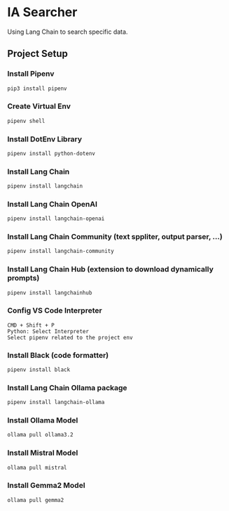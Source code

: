 # IA Searcher
Using Lang Chain to search specific data.

## Project Setup

### Install Pipenv
```bash
pip3 install pipenv
```

### Create Virtual Env
```bash
pipenv shell
```

### Install DotEnv Library
```bash
pipenv install python-dotenv
```

### Install Lang Chain
```bash
pipenv install langchain
```

### Install Lang Chain OpenAI
```bash
pipenv install langchain-openai
```

### Install Lang Chain Community (text sppliter, output parser, ...)
```bash
pipenv install langchain-community
```

### Install Lang Chain Hub (extension to download dynamically prompts)
```bash
pipenv install langchainhub
```

### Config VS Code Interpreter
```
CMD + Shift + P
Python: Select Interpreter
Select pipenv related to the project env
```

### Install Black (code formatter)
```bash
pipenv install black
```

### Install Lang Chain Ollama package
```bash
pipenv install langchain-ollama
```

### Install Ollama Model
```bash
ollama pull ollama3.2
```

### Install Mistral Model
```bash
ollama pull mistral
```

### Install Gemma2 Model
```bash
ollama pull gemma2
```